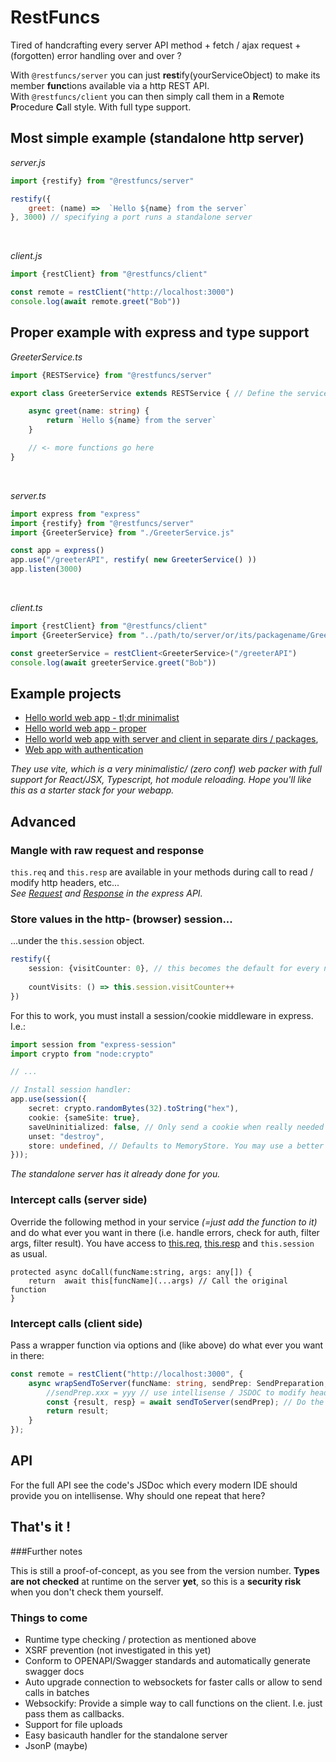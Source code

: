# RestFuncs

Tired of handcrafting every server API method + fetch / ajax request + (forgotten) error handling over and over ?

With `@restfuncs/server` you can just **rest**ify(yourServiceObject) to make its member **func**tions available via a http REST API.   
With `@restfuncs/client` you can then simply call them in a **R**emote **P**rocedure **C**all style. With full type support.


## Most simple example (standalone http server)

_server.js_
```javascript
import {restify} from "@restfuncs/server"

restify({
    greet: (name) =>  `Hello ${name} from the server`    
}, 3000) // specifying a port runs a standalone server
```
<br/>

_client.js_

```javascript
import {restClient} from "@restfuncs/client"

const remote = restClient("http://localhost:3000")
console.log(await remote.greet("Bob"))
```

## Proper example with express and type support

_GreeterService.ts_
```typescript
import {RESTService} from "@restfuncs/server"

export class GreeterService extends RESTService { // Define the service as a class...

    async greet(name: string) {
        return `Hello ${name} from the server`
    }

    // <- more functions go here
}
```

<br/>

_server.ts_
```typescript
import express from "express"
import {restify} from "@restfuncs/server"
import {GreeterService} from "./GreeterService.js"

const app = express()
app.use("/greeterAPI", restify( new GreeterService() ))
app.listen(3000)
```

<br/>

_client.ts_
```typescript
import {restClient} from "@restfuncs/client"
import {GreeterService} from "../path/to/server/or/its/packagename/GreeterService.js" // ...and import the class to have full type support on the client :)

const greeterService = restClient<GreeterService>("/greeterAPI")
console.log(await greeterService.greet("Bob"))
```
## Example projects

- [Hello world web app - tl;dr minimalist](examples/express-and-vite-tldr)
- [Hello world web app - proper](examples/express-and-vite)
- [Hello world web app with server and client in separate dirs / packages](examples/express-and-vite),
- [Web app with authentication](examples/express-and-vite)

_They use vite, which is a very minimalistic/ (zero conf) web packer with full support for React/JSX, Typescript, hot module reloading. Hope you'll like this as a starter stack for your webapp._

## Advanced

### Mangle with raw request and response

`this.req` and `this.resp` are available in your methods during call to read / modify http headers, etc...   
_See [Request](https://expressjs.com/en/4x/api.html#req) and [Response](https://expressjs.com/en/4x/api.html#res) in the express API._

### Store values in the http- (browser) session...
...under the `this.session` object.
```typescript
restify({
    session: {visitCounter: 0}, // this becomes the default for every new session (shallowly cloned).
    
    countVisits: () => this.session.visitCounter++
})
```
For this to work, you must install a session/cookie middleware in express. I.e.:
```typescript
import session from "express-session"
import crypto from "node:crypto"

// ...

// Install session handler:
app.use(session({
    secret: crypto.randomBytes(32).toString("hex"),
    cookie: {sameSite: true},
    saveUninitialized: false, // Only send a cookie when really needed
    unset: "destroy",
    store: undefined, // Defaults to MemoryStore. You may use a better one for production to prevent against DOS/mem leak. See https://www.npmjs.com/package/express-session
}));
```

_The standalone server has it already done for you._

### Intercept calls (server side)

Override the following method in your service _(=just add the function to it)_ and do what ever you want in there (i.e. handle errors, check for auth, filter args, filter result).
You have access to [this.req](https://expressjs.com/en/4x/api.html#req), [this.resp](https://expressjs.com/en/4x/api.html#res) and `this.session` as usual.
```
protected async doCall(funcName:string, args: any[]) {
    return  await this[funcName](...args) // Call the original function
}
```

### Intercept calls (client side)
Pass a wrapper function via options and (like above) do what ever you want in there:
```typescript
const remote = restClient("http://localhost:3000", {
    async wrapSendToServer(funcName: string, sendPrep: SendPreparation, sendToServer: (callPrep: SendPreparation) => Promise<{ result: any, resp: Response }>) {
        //sendPrep.xxx = yyy // use intellisense / JSDOC to modify headers / arguments / http settings / ...
        const {result, resp} = await sendToServer(sendPrep); // Do the actual send
        return result;
    }
});
```
## API
For the full API see the code's JSDoc which every modern IDE should provide you on intellisense. Why should one repeat that here?

## That's it !

###Further notes

This is still a proof-of-concept, as you see from the version number. 
**Types are not checked** at runtime on the server **yet**, so this is a **security risk** when you don't check them yourself.

### Things to come

- Runtime type checking / protection as mentioned above
- XSRF prevention (not investigated in this yet)
- Conform to OPENAPI/Swagger standards and automatically generate swagger docs
- Auto upgrade connection to websockets for faster calls or allow to send calls in batches
- Websockify: Provide a simple way to call functions on the client. I.e. just pass them as callbacks.
- Support for file uploads
- Easy basicauth handler for the standalone server  
- JsonP (maybe)